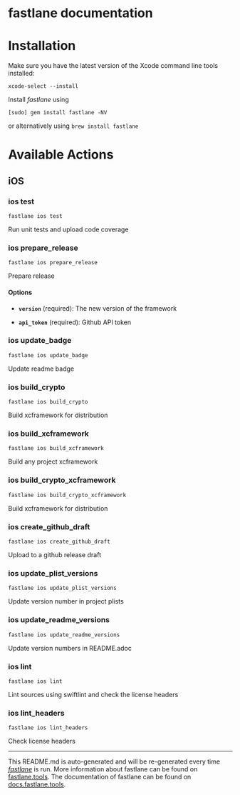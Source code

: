 fastlane documentation
================
# Installation

Make sure you have the latest version of the Xcode command line tools installed:

```
xcode-select --install
```

Install _fastlane_ using
```
[sudo] gem install fastlane -NV
```
or alternatively using `brew install fastlane`

# Available Actions
## iOS
### ios test
```
fastlane ios test
```
Run unit tests and upload code coverage
### ios prepare_release
```
fastlane ios prepare_release
```
Prepare release

#### Options

 * **`version`** (required): The new version of the framework

 * **`api_token`** (required): Github API token
### ios update_badge
```
fastlane ios update_badge
```
Update readme badge
### ios build_crypto
```
fastlane ios build_crypto
```
Build xcframework for distribution
### ios build_xcframework
```
fastlane ios build_xcframework
```
Build any project xcframework
### ios build_crypto_xcframework
```
fastlane ios build_crypto_xcframework
```
Build xcframework for distribution
### ios create_github_draft
```
fastlane ios create_github_draft
```
Upload to a github release draft
### ios update_plist_versions
```
fastlane ios update_plist_versions
```
Update version number in project plists
### ios update_readme_versions
```
fastlane ios update_readme_versions
```
Update version numbers in README.adoc
### ios lint
```
fastlane ios lint
```
Lint sources using swiftlint and check the license headers
### ios lint_headers
```
fastlane ios lint_headers
```
Check license headers

----

This README.md is auto-generated and will be re-generated every time [_fastlane_](https://fastlane.tools) is run.
More information about fastlane can be found on [fastlane.tools](https://fastlane.tools).
The documentation of fastlane can be found on [docs.fastlane.tools](https://docs.fastlane.tools).
